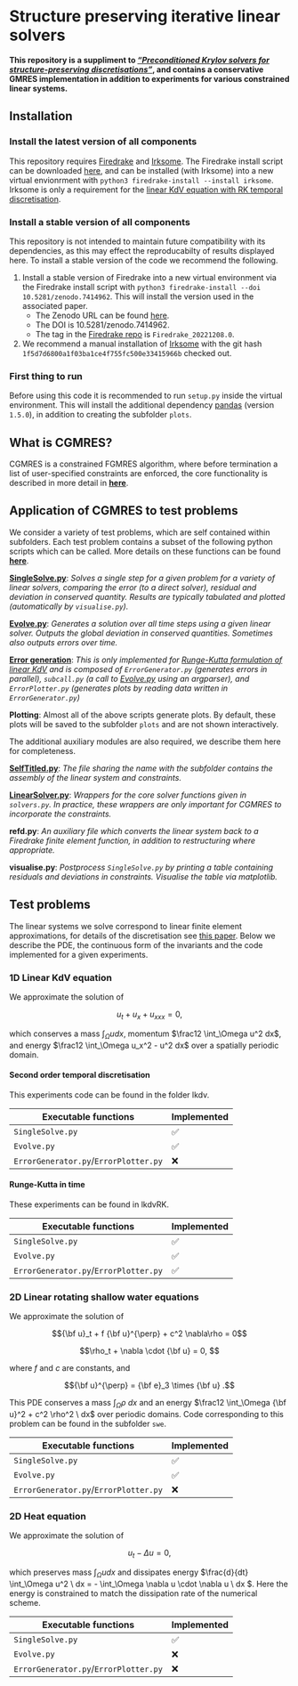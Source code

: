 # Structure preserving iterative linear solvers

**This repository is a suppliment to _[“Preconditioned Krylov solvers for structure-preserving discretisations”](https://doi.org/10.48550/arXiv.2212.05127)_, and contains a conservative GMRES implementation in addition to experiments for various constrained linear systems.**

## Installation

### Install the latest version of all components

This repository requires [Firedrake](https://www.firedrakeproject.org/) and [Irksome](https://firedrakeproject.github.io/Irksome). The Firedrake install script can be downloaded [here](https://www.firedrakeproject.org/download.html), and can be installed (with Irksome) into a new virtual envionrment with `python3 firedrake-install --install irksome`. Irksome is only a requirement for the [linear KdV equation with RK temporal discretisation](#runge-kutta-in-time).

### Install a stable version of all components

This repository is not intended to maintain future compatibility with its dependencies, as this may effect the reproducabilty of results displayed here. To install a stable version of the code we recommend the following.

1. Install a stable version of Firedrake into a new virtual environment via the Firedrake install script with `python3 firedrake-install --doi 10.5281/zenodo.7414962`. This will install the version used in the associated paper. 
   - The Zenodo URL can be found [here](https://zenodo.org/record/7414962).
   - The DOI is 10.5281/zenodo.7414962.
   - The tag in the [Firedrake repo](https://github.com/firedrakeproject/firedrake) is `Firedrake_20221208.0`. 
3. We recommend a manual installation of [Irksome](https://firedrakeproject.github.io/Irksome) with the git hash `1f5d7d6800a1f03ba1ce4f755fc500e33415966b` checked out.

### First thing to run

Before using this code it is recommended to run `setup.py` inside the virtual environment. This will install the additional dependency [pandas](https://pandas.pydata.org) (version `1.5.0`), in addition to creating the subfolder `plots`.

## What is CGMRES?

CGMRES is a constrained FGMRES algorithm, where before termination a list of user-specified constraints are enforced, the core functionality is described in more detail in **[here](docs/solvers.md)**. 

## Application of CGMRES to test problems

We consider a variety of test problems, which are self contained within subfolders. Each test problem contains a subset of the following python scripts which can be called. More details on these functions can be found **[here](docs/experiments.md)**.

**[SingleSolve.py](docs/experiments.md#singlesolve.py)**: _Solves a single step for a given problem for a variety of linear solvers, comparing the error (to a direct solver), residual and deviation in conserved quantity. Results are typically tabulated and plotted (automatically by `visualise.py`)._

**[Evolve.py](docs/experiments.md#evolve.py)**: _Generates a solution over all time steps using a given linear solver. Outputs the global deviation in conserved quantities. Sometimes also outputs errors over time._

**[Error generation](docs/experiments.md#error-generation)**: _This is only implemented for [Runge-Kutta formulation of linear KdV](#runge-kutta-in-time) and is composed of `ErrorGenerator.py` (generates errors in parallel), `subcall.py` (a call to [Evolve.py](docs/experiments.md#evolve.py) using an argparser), and `ErrorPlotter.py` (generates plots by reading data written in `ErrorGenerator.py`)_

**Plotting**: Almost all of the above scripts generate plots. By default, these plots will be saved to the subfolder `plots` and are not shown interactively.

The additional auxiliary modules are also required, we describe them here for completeness. 

**[SelfTitled.py](docs/experiments.md#selftitled.py)**: _The file sharing the name with the subfolder contains the assembly of the linear system and constraints._

**[LinearSolver.py](docs/experiments.md#linearsolver.py)**: _Wrappers for the core solver functions given in `solvers.py`. In practice, these wrappers are only important for CGMRES to incorporate the constraints._

**refd.py**: _An auxiliary file which converts the linear system back to a Firedrake finite element function, in addition to restructuring where appropriate._

**visualise.py**: _Postprocess `SingleSolve.py` by printing a table containing residuals and deviations in constraints. Visualise the table via matplotlib._

## Test problems

The linear systems we solve correspond to linear finite element approximations, for details of the discretisation see [this paper](#structure-preserving-iterative-linear-solvers). Below we describe the PDE, the continuous form of the invariants and the code implemented for a given experiments.

### 1D Linear KdV equation

We approximate the solution of
```math
u_t + u_x + u_{xxx} = 0,
```
which conserves a mass $\int_\Omega u dx$, momentum $\frac12 \int_\Omega u^2 dx$, and energy $\frac12 \int_\Omega u_x^2 - u^2 dx$ over a spatially periodic domain.

#### Second order temporal discretisation

This experiments code can be found in the folder lkdv.

| Executable functions                  | Implemented        |
| ------------------------------------- | ------------------ |
| `SingleSolve.py`                      | :white_check_mark: |
| `Evolve.py`                           | :white_check_mark: |
| `ErrorGenerator.py`/`ErrorPlotter.py` | :x:                |

#### Runge-Kutta in time

These experiments can be found in lkdvRK.

| Executable functions                  | Implemented        |
| ------------------------------------- | ------------------ |
| `SingleSolve.py`                      | :white_check_mark: |
| `Evolve.py`                           | :white_check_mark: |
| `ErrorGenerator.py`/`ErrorPlotter.py` | :white_check_mark: |

### 2D Linear rotating shallow water equations

We approximate the solution of 
```math
{\bf u}_t + f {\bf u}^{\perp} + c^2 \nabla\rho = 0
```
```math
\rho_t + \nabla \cdot {\bf u} = 0, 
```
where $f$ and $c$ are constants, and
```math
{\bf u}^{\perp} = {\bf e}_3 \times {\bf u}
.
```
This PDE conserves a mass $\int_\Omega \rho \ dx$ and an energy $\frac12 \int_\Omega {\bf u}^2 + c^2 \rho^2 \ dx$ over periodic domains. Code corresponding to this problem can be found in the subfolder `swe`.

| Executable functions                  | Implemented        |
| ------------------------------------- | ------------------ |
| `SingleSolve.py`                      | :white_check_mark: |
| `Evolve.py`                           | :white_check_mark: |
| `ErrorGenerator.py`/`ErrorPlotter.py` | :x:                |

### 2D Heat equation

We approximate the solution of 
```math
u_t - \Delta u = 0
,
```
which preserves mass $\int_\Omega u dx$ and dissipates energy $\frac{d}{dt} \int_\Omega u^2 \ dx = - \int_\Omega \nabla u \cdot \nabla u \ dx $. Here the energy is constrained to match the dissipation rate of the numerical scheme.

| Executable functions                  | Implemented        |
| ------------------------------------- | ------------------ |
| `SingleSolve.py`                      | :white_check_mark: |
| `Evolve.py`                           | :x:                |
| `ErrorGenerator.py`/`ErrorPlotter.py` | :x:                |

